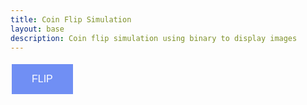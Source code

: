 ```yaml
---
title: Coin Flip Simulation
layout: base
description: Coin flip simulation using binary to display images
---
```



<html>
<head>
<title>Coin Flip</title>
</head>

<style>
button {
  background-color: #708ff4; /* blue */
  border: none;
  color: white;
  padding: 15px 32px;
  text-align: center;
  text-decoration: none;
  display: inline-block;
  font-size: 16px;
  margin: 5px 2px;
  cursor: pointer;
}

.imageFeatures {
    width: 10;
    height: 10;
    text-align: center;
}
</style>


<button id = 'flipButton'>FLIP</button>

<body>

<script>
var button = document.getElementById('flipButton');

button.onclick = function() {
    flip(randomNum)
}

function displayImage(src) {
 var img = document.createElement("img");
 img.src = src;
 img.classList.add("imageFeatures");
 document.body.appendChild(img);
}


var randomNum = Math.random(0,1)
function flip(randomNum) {
    randomNum
    if(randomNum = 1) {
        displayImage('{{site.baseurl}}/images/HeadsOn2.png')
    } else {
        displayImage('{{site.baseurl}}/images/TailsOn2.png')
}
}
</script>
</body>









